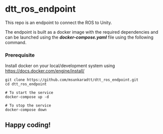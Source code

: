 # dtt_ros_endpoint

This repo is an endpoint to connect the ROS to Unity. 

The endpoint is built as a docker image with the required dependencies and can be launched using the **_docker-compose.yaml_** file using the following command. 

### Prerequisite
Install docker on your local/development system using https://docs.docker.com/engine/install/

```
git clone https://github.com/msunkaradtt/dtt_ros_endpoint.git
cd dtt_ros_endpoint

# To start the service
docker-compose up -d

# To stop the service
docker-compose down
```

##
## Happy coding!
